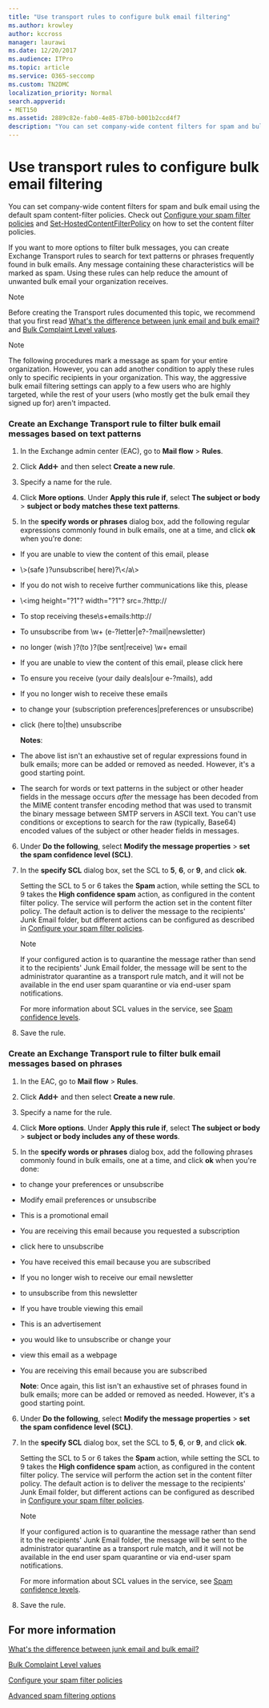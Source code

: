 ```yaml
---
title: "Use transport rules to configure bulk email filtering"
ms.author: krowley
author: kccross
manager: laurawi
ms.date: 12/20/2017
ms.audience: ITPro
ms.topic: article
ms.service: O365-seccomp
ms.custom: TN2DMC
localization_priority: Normal
search.appverid:
- MET150
ms.assetid: 2889c82e-fab0-4e85-87b0-b001b2ccd4f7
description: "You can set company-wide content filters for spam and bulk email using the default spam content-filter policies. Check out Configure your spam filter policies and Set-HostedContentFilterPolicy on how to set the content filter policies."
---
```


# Use transport rules to configure bulk email filtering

You can set company-wide content filters for spam and bulk email using the default spam content-filter policies. Check out [Configure your spam filter policies](configure-your-spam-filter-policies.md) and [Set-HostedContentFilterPolicy](http://technet.microsoft.com/library/f597aa65-baa7-49d0-8832-2a300073f211.aspx) on how to set the content filter policies. 
  
If you want to more options to filter bulk messages, you can create Exchange Transport rules to search for text patterns or phrases frequently found in bulk emails. Any message containing these characteristics will be marked as spam. Using these rules can help reduce the amount of unwanted bulk email your organization receives.
  
> [!NOTE]
> Before creating the Transport rules documented this topic, we recommend that you first read [What's the difference between junk email and bulk email?](what-s-the-difference-between-junk-email-and-bulk-email.md) and [Bulk Complaint Level values](bulk-complaint-level-values.md). 
  
> [!NOTE]
> The following procedures mark a message as spam for your entire organization. However, you can add another condition to apply these rules only to specific recipients in your organization. This way, the aggressive bulk email filtering settings can apply to a few users who are highly targeted, while the rest of your users (who mostly get the bulk email they signed up for) aren't impacted. 
  
### Create an Exchange Transport rule to filter bulk email messages based on text patterns

1. In the Exchange admin center (EAC), go to **Mail flow** \> **Rules**.
    
2. Click **Add**![Add Icon](media/ITPro-EAC-AddIcon.gif) and then select **Create a new rule**.
    
3. Specify a name for the rule.
    
4. Click **More options**. Under **Apply this rule if**, select **The subject or body** \> **subject or body matches these text patterns**.
    
5. In the **specify words or phrases** dialog box, add the following regular expressions commonly found in bulk emails, one at a time, and click **ok** when you're done: 
    
  - If you are unable to view the content of this email\, please
    
  - \\>(safe )?unsubscribe( here)?\\</a\\>
    
  - If you do not wish to receive further communications like this\, please
    
  - \\<img height\="?1"? width\="?1"? src\=.?http\://
    
  - To stop receiving these\s+emails\:http\://
    
  - To unsubscribe from \w+ (e\-?letter|e?-?mail|newsletter)
    
  - no longer (wish )?(to )?(be sent|receive) \w+ email
    
  - If you are unable to view the content of this email\, please click here
    
  - To ensure you receive (your daily deals|our e-?mails)\, add
    
  - If you no longer wish to receive these emails
    
  - to change your (subscription preferences|preferences or unsubscribe)
    
  - click (here to|the) unsubscribe
    
    **Notes**:
    
  - The above list isn't an exhaustive set of regular expressions found in bulk emails; more can be added or removed as needed. However, it's a good starting point.
    
  - The search for words or text patterns in the subject or other header fields in the message occurs  *after*  the message has been decoded from the MIME content transfer encoding method that was used to transmit the binary message between SMTP servers in ASCII text. You can't use conditions or exceptions to search for the raw (typically, Base64) encoded values of the subject or other header fields in messages. 
    
6. Under **Do the following**, select **Modify the message properties** \> **set the spam confidence level (SCL)**.
    
7. In the **specify SCL** dialog box, set the SCL to **5**, **6**, or **9**, and click **ok**.
    
    Setting the SCL to 5 or 6 takes the **Spam** action, while setting the SCL to 9 takes the **High confidence spam** action, as configured in the content filter policy. The service will perform the action set in the content filter policy. The default action is to deliver the message to the recipients' Junk Email folder, but different actions can be configured as described in [Configure your spam filter policies](configure-your-spam-filter-policies.md).
    
    > [!NOTE]
    > If your configured action is to quarantine the message rather than send it to the recipients' Junk Email folder, the message will be sent to the administrator quarantine as a transport rule match, and it will not be available in the end user spam quarantine or via end-user spam notifications. 
  
    For more information about SCL values in the service, see [Spam confidence levels](spam-confidence-levels.md).
    
8. Save the rule.
    
### Create an Exchange Transport rule to filter bulk email messages based on phrases

1. In the EAC, go to **Mail flow** \> **Rules**.
    
2. Click **Add**![Add Icon](media/ITPro-EAC-AddIcon.gif) and then select **Create a new rule**.
    
3. Specify a name for the rule.
    
4. Click **More options**. Under **Apply this rule if**, select **The subject or body** \> **subject or body includes any of these words**.
    
5. In the **specify words or phrases** dialog box, add the following phrases commonly found in bulk emails, one at a time, and click **ok** when you're done: 
    
  - to change your preferences or unsubscribe
    
  - Modify email preferences or unsubscribe
    
  - This is a promotional email
    
  - You are receiving this email because you requested a subscription
    
  - click here to unsubscribe
    
  - You have received this email because you are subscribed
    
  - If you no longer wish to receive our email newsletter
    
  - to unsubscribe from this newsletter
    
  - If you have trouble viewing this email
    
  - This is an advertisement
    
  - you would like to unsubscribe or change your
    
  - view this email as a webpage
    
  - You are receiving this email because you are subscribed
    
    **Note**: Once again, this list isn't an exhaustive set of phrases found in bulk emails; more can be added or removed as needed. However, it's a good starting point.
    
6. Under **Do the following**, select **Modify the message properties** \> **set the spam confidence level (SCL)**.
    
7. In the **specify SCL** dialog box, set the SCL to **5**, **6**, or **9**, and click **ok**.
    
    Setting the SCL to 5 or 6 takes the **Spam** action, while setting the SCL to 9 takes the **High confidence spam** action, as configured in the content filter policy. The service will perform the action set in the content filter policy. The default action is to deliver the message to the recipients' Junk Email folder, but different actions can be configured as described in [Configure your spam filter policies](configure-your-spam-filter-policies.md).
    
    > [!NOTE]
    > If your configured action is to quarantine the message rather than send it to the recipients' Junk Email folder, the message will be sent to the administrator quarantine as a transport rule match, and it will not be available in the end user spam quarantine or via end-user spam notifications. 
  
    For more information about SCL values in the service, see [Spam confidence levels](spam-confidence-levels.md).
    
8. Save the rule.
    
## For more information

[What's the difference between junk email and bulk email?](what-s-the-difference-between-junk-email-and-bulk-email.md)
  
[Bulk Complaint Level values](bulk-complaint-level-values.md)
  
[Configure your spam filter policies](configure-your-spam-filter-policies.md)
  
[Advanced spam filtering  options](advanced-spam-filtering-asf-options.md)
  

